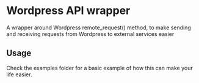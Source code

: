 # Wordpress API wrapper
A wrapper around Wordpress remote_request() method, to make sending and receiving requests from Wordpress to external services easier

## Usage
Check the examples folder for a basic example of how this can make your life easier.